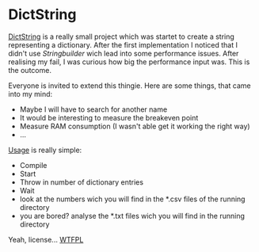 # DictString

[DictString](/DictString/) is a really small project which was startet to create a string representing a dictionary. After the first implementation I noticed that I didn't use _Stringbuilder_ wich lead into some performance issues. After realising my fail, I was curious how big the performance input was. This is the outcome.

Everyone is invited to extend this thingie. Here are some things, that came into my mind:

* Maybe I will have to search for another name
* It would be interesting to measure the breakeven point
* Measure RAM consumption (I wasn't able get it working the right way)
* ...

[Usage](/Uasge/) is really simple:

* Compile
* Start
* Throw in number of dictionary entries
* Wait
* look at the numbers wich you will find in the *.csv files of the running directory
* you are bored? analyse the *.txt files wich you will find in the running directory

Yeah, license... [WTFPL][1]

[1]: en.wikipedia.org/wiki/WTFPL